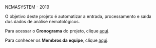 NEMASYSTEM - 2019

O objetivo deste projeto é automatizar a entrada, processamento e saída dos dados de análise nematológicos. 


Para acessar o **Cronograma** do projeto, clique [aqui](https://gitlab.com/BDAg/nemasystem/wikis/home).


Para conhecer os **Membros da equipe**, clique [aqui]().

